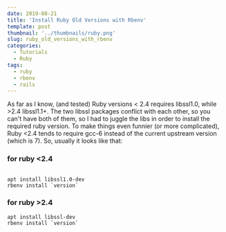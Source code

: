 ```yaml
---
date: 2019-08-21
title: 'Install Ruby Old Versions with Rbenv'
template: post
thumbnail: '../thumbnails/ruby.png'
slug: ruby_old_versions_with_rbenv
categories:
  - Tutorials
  - Ruby
tags:
  - ruby
  - rbenv
  - rails
---
```


As far as I know, (and tested) Ruby versions < 2.4 requires libssl1.0, while >2.4 libssl1.1+. The two libssl packages conflict with each other, so you can't have both of them, so I had to juggle the libs in order to install the required ruby version. To make things even funnier (or more complicated), Ruby <2.4 tends to require gcc-6 instead of the current upstream version (which is 7).
So, usually it looks like that:

### for ruby <2.4

```terminal

apt install libssl1.0-dev
rbenv install `version`
```

### for ruby >2.4

```terminal
apt install libssl-dev
rbenv install `version`
```
